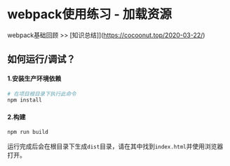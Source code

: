 # webpack使用练习 - 加载资源

webpack基础回顾 >> [知识总结]](https://cocoonut.top/2020-03-22/)

## 如何运行/调试？

#### 1.安装生产环境依赖
``` bash
# 在项目根目录下执行此命令
npm install
```

#### 2.构建
```bash
npm run build
```

运行完成后会在根目录下生成`dist`目录，请在其中找到`index.html`并使用浏览器打开。